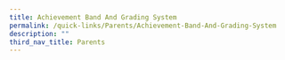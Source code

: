 ```yaml
---
title: Achievement Band And Grading System
permalink: /quick-links/Parents/Achievement-Band-And-Grading-System
description: ""
third_nav_title: Parents
---
```


